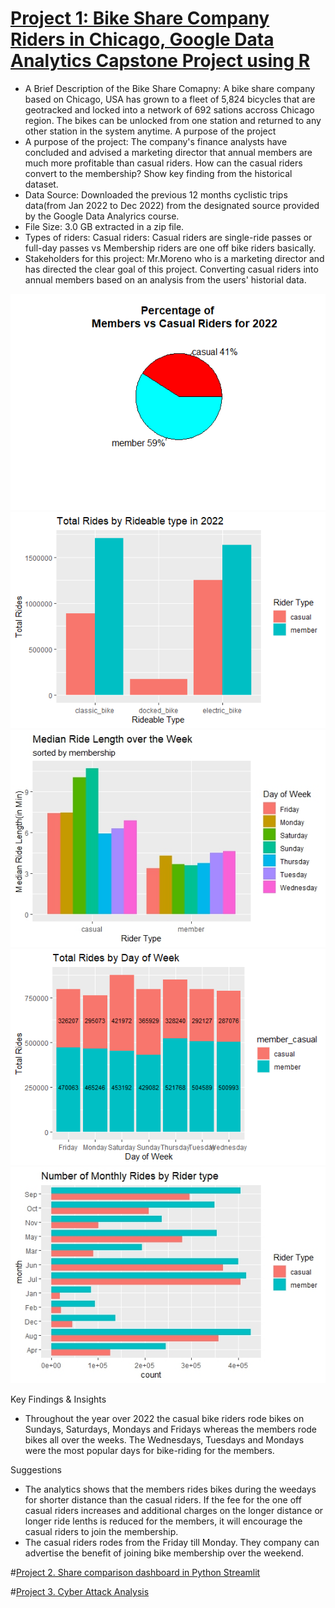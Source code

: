 # [Project 1: Bike Share Company Riders in Chicago, Google Data Analytics Capstone Project using R](https://github.com/ChristineMJ/data_Science_portfolio)
* A Brief Description of the Bike Share Comapny: A bike share company based on Chicago, USA has grown to a fleet of 5,824 bicycles that are geotracked and locked into a network of 692 sations accross Chicago region. The bikes can be unlocked from one station and returned to any other station in the system anytime. A purpose of the project
* A purpose of the project: The company's finance analysts have concluded and advised a marketing director that annual members are much more profitable than casual riders. How can the casual riders convert to the membership? Show key finding from the historical dataset.
* Data Source: Downloaded the previous 12 months cyclistic trips data(from Jan 2022 to Dec 2022) from the designated source provided by the Google Data Analyrics course. 
* File Size: 3.0 GB extracted in a zip file. 
* Types of riders: Casual riders: Casual riders are single-ride passes or full-day passes vs Membership riders are one off bike riders basically.
* Stakeholders for this project: Mr.Moreno who is a marketing director and has directed the clear goal of this project. Converting casual riders into annual members based on an analysis from the users' historial data. 

![Percentage for all bike riders](https://github.com/ChristineMJ/data_science_portfolio/blob/Data_Portfolio/images/piechart.jpeg)
![Classic or Electric Bikes](https://github.com/ChristineMJ/data_science_portfolio/blob/Data_Portfolio/images/rideable_type.jpeg)
![Median Ride Lengths](https://github.com/ChristineMJ/data_science_portfolio/blob/Data_Portfolio/images/Median_ride_length.jpeg)
![Most Popular Days for Riding](https://github.com/ChristineMJ/data_science_portfolio/blob/Data_Portfolio/images/Total_rides_by_week.jpeg)
![Monthly Trend](https://github.com/ChristineMJ/data_science_portfolio/blob/Data_Portfolio/images/monthly_rides.jpeg)

Key Findings & Insights
- Throughout the year over 2022 the casual bike riders rode bikes on Sundays, Saturdays, Mondays and Fridays whereas the members rode bikes all over the weeks. The Wednesdays, Tuesdays and Mondays were the most popular days for bike-riding for the members.    

Suggestions
- The analytics shows that the members rides bikes during the weedays for shorter distance than the casual riders. If the fee for the one off casual riders increases and additional charges on the longer distance or longer ride lenths is reduced for the members, it will encourage the casual riders to join the membership. 
- The casual riders rodes from the Friday till Monday. They company can advertise the benefit of joining bike membership over the weekend. 

#[Project 2. Share comparison dashboard in Python Streamlit](https://github.com/ChristineMJ/share_comparison_dashboard.git) 

#[Project 3. Cyber Attack Analysis](https://github.com/ChristineMJ/world_cyber_attack_analysis.git)
